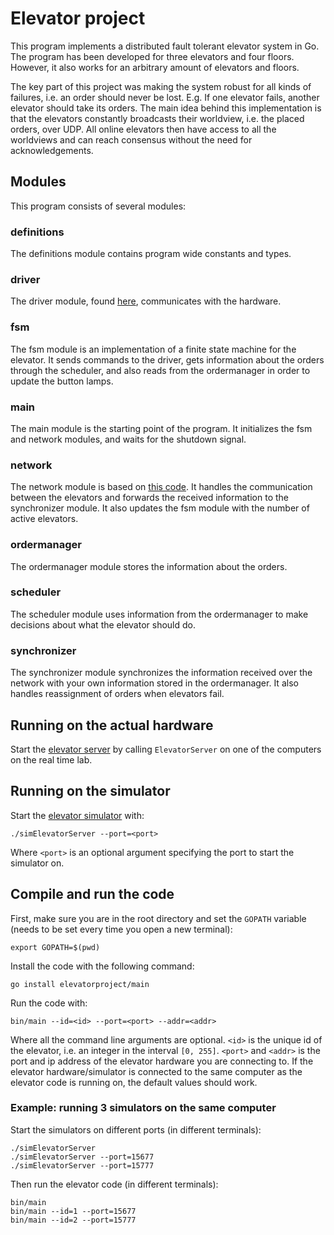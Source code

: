# Elevator project

This program implements a distributed fault tolerant elevator system in Go. The program has been developed for three elevators and four floors. However, it also works for an arbitrary amount of elevators and floors.

The key part of this project was making the system robust for all kinds of failures, i.e. an order should never be lost. E.g. If one elevator fails, another elevator should take its orders. The main idea behind this implementation is that the elevators constantly broadcasts their worldview, i.e. the placed orders, over UDP. All online elevators then have access to all the worldviews and can reach consensus without the need for acknowledgements.

## Modules
This program consists of several modules:

### definitions
The definitions module contains program wide constants and types.

### driver
The driver module, found [here](https://github.com/TTK4145/driver-go), communicates with the hardware.

### fsm
The fsm module is an implementation of a finite state machine for the elevator. It sends commands to the driver, gets information about the orders through the scheduler, and also reads from the ordermanager in order to update the button lamps.

### main
The main module is the starting point of the program. It initializes the fsm and network modules, and waits for the shutdown signal.

### network
The network module is based on [this code](https://github.com/TTK4145/Network-go). It handles the communication between the elevators and forwards the received information to the synchronizer module. It also updates the fsm module with the number of active elevators.

### ordermanager
The ordermanager module stores the information about the orders.

### scheduler
The scheduler module uses information from the ordermanager to make decisions about what the elevator should do.

### synchronizer
The synchronizer module synchronizes the information received over the network with your own information stored in the ordermanager. It also handles reassignment of orders when elevators fail.


## Running on the actual hardware

Start the [elevator server](https://github.com/TTK4145/elevator-server)
by calling `ElevatorServer` on one of the computers on the real time lab.

## Running on the simulator

Start the [elevator simulator](https://github.com/TTK4145/Simulator-v2) with:
```
./simElevatorServer --port=<port>
```
Where `<port>` is an optional argument specifying the port to start the simulator on.

## Compile and run the code

First, make sure you are in the root directory and set the `GOPATH` variable (needs to be set every time you open a new terminal):
```
export GOPATH=$(pwd)
```

Install the code with the following command:
```
go install elevatorproject/main
```

Run the code with:
```
bin/main --id=<id> --port=<port> --addr=<addr>
```
Where all the command line arguments are optional.
`<id>` is the unique id of the elevator, i.e. an integer in the interval `[0, 255]`.
`<port>` and `<addr>` is the port and ip address of the elevator hardware you are connecting to.
If the elevator hardware/simulator is connected to the same computer as the elevator code is running on,
the default values should work.

### Example: running 3 simulators on the same computer
Start the simulators on different ports (in different terminals):
```
./simElevatorServer
./simElevatorServer --port=15677
./simElevatorServer --port=15777
```
Then run the elevator code (in different terminals):
```
bin/main
bin/main --id=1 --port=15677
bin/main --id=2 --port=15777
```

